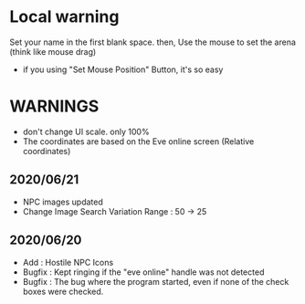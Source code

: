 # Local warning
Set your name in the first blank space.
then, Use the mouse to set the arena (think like mouse drag)
- if you using "Set Mouse Position" Button, it's so easy

# WARNINGS
- don't change UI scale. only 100%
- The coordinates are based on the Eve online screen (Relative coordinates)

## 2020/06/21
 - NPC images updated 
 - Change Image Search Variation Range : 50 -> 25

## 2020/06/20
- Add : Hostile NPC Icons
- Bugfix : Kept ringing if the "eve online" handle was not detected
- Bugfix : The bug where the program started, even if none of the check boxes were checked.
